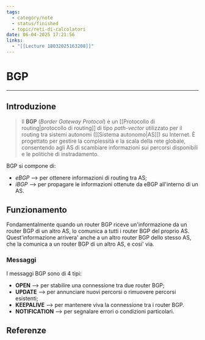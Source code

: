 ```yaml
---
tags:
  - category/note
  - status/finished
  - topic/reti-di-calcolatori
date: 06-04-2025 17:21:56
links:
  - "[[Lecture 18032025163208]]"
---
```

# BGP
---
## Introduzione
> Il **BGP** (_Border Gateway Protocol_) è un [[Protocollo di routing|protocollo di routing]] di tipo _path-vector_ utilizzato per il routing tra sistemi autonomi ([[Sistema autonomo|AS]]) su Internet. È progettato per gestire la complessità e la scala della rete globale, consentendo agli AS di scambiare informazioni sui percorsi disponibili e le politiche di instradamento.

BGP si compone di:
- _eBGP_ --> per ottenere informazioni di routing tra AS;
- _iBGP_ --> per propagare le informazioni ottenute da eBGP all'interno di un AS.

## Funzionamento
Fondamentalmente quando un router BGP riceve un'informazione da un router BGP di un altro AS, lo comunica a tutti i router BGP del proprio AS. Quest'informazione arrivera' anche a un altro router BGP dello stesso AS, che la comunica a un router BGP di un altro AS, e cosi' via.

### Messaggi
I messaggi BGP sono di 4 tipi:
- **OPEN** --> per stabilire una connessione tra due router BGP;
- **UPDATE** --> per annunciare nuovi percorsi o rimuovere percorsi esistenti;
- **KEEPALIVE** --> per mantenere viva la connessione tra i router BGP.
- **NOTIFICATION** --> per segnalare errori o condizioni particolari.

## Referenze